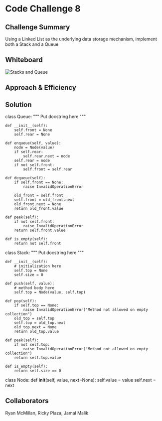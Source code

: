 # Code Challenge 8

## Challenge Summary

Using a Linked List as the underlying data storage mechanism, implement both a Stack and a Queue

## Whiteboard

![Stacks and Queue](CodeChallenge10.jpg)

## Approach & Efficiency


## Solution

class Queue:
    """
    Put docstring here
    """

    def __init__(self):
        self.front = None
        self.rear = None

    def enqueue(self, value):
        node = Node(value)
        if self.rear:
            self.rear.next = node
        self.rear = node
        if not self.front:
            self.front = self.rear

    def dequeue(self):
        if self.front == None:
            raise InvalidOperationError

        old_front = self.front
        self.front = old_front.next
        old_front.next = None
        return old_front.value

    def peek(self):
        if not self.front:
            raise InvalidOperationError
        return self.front.value

    def is_empty(self):
        return not self.front

class Stack:
    """
    Put docstring here
    """

    def __init__(self):
        # initialization here
        self.top = None
        self.size = 0

    def push(self, value):
        # method body here
        self.top = Node(value, self.top)

    def pop(self):
        if self.top == None:
            raise InvalidOperationError("Method not allowed on empty collection")
        old_top = self.top
        self.top = old_top.next
        old_top.next = None
        return old_top.value

    def peek(self):
        if not self.top:
            raise InvalidOperationError("Method not allowed on empty collection")
        return self.top.value

    def is_empty(self):
        return self.size == 0

class Node:
    def __init__(self, value, next=None):
        self.value = value
        self.next = next

## Collaborators
Ryan McMillan, Ricky Plaza, Jamal Malik
